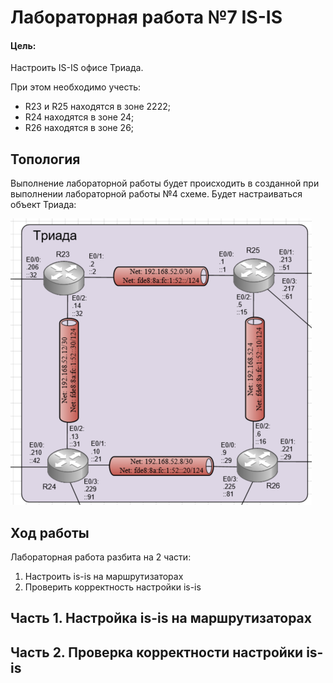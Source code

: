 # Лабораторная работа №7 IS-IS

#### Цель: 

Настроить IS-IS офисе Триада.

При этом необходимо учесть:
- R23 и R25 находятся в зоне 2222;
- R24 находятся в зоне 24;
- R26 находятся в зоне 26;

## Топология

Выполнение лабораторной работы будет происходить в созданной при выполнении лабораторной работы №4 схеме. Будет настраиваться объект Триада:

![](triada.PNG)

## Ход работы

Лабораторная работа разбита на 2 части:
1) Настроить is-is на маршрутизаторах
2) Проверить корректность настройки is-is

## Часть 1. Настройка is-is на маршрутизаторах





## Часть 2. Проверка корректности настройки is-is


